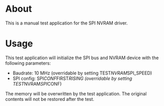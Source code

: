 # About
This is a manual test application for the SPI NVRAM driver.

# Usage
This test application will initialize the SPI bus and NVRAM device with the
following parameters:

 - Baudrate: 10 MHz (overridable by setting TEST*NVRAM*SPI_SPEED)
 - SPI config: SPI*CONF*FIRST*RISING (overridable by setting TEST*NVRAM*SPI*CONF)

The memory will be overwritten by the test application. The original contents
will not be restored after the test.
